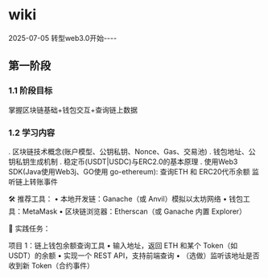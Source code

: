 # wiki
2025-07-05 转型web3.0开始----

## 第一阶段
### 1.1 阶段目标
 掌握区块链基础+钱包交互+查询链上数据

### 1.2 学习内容
. 区块链技术概念(账户模型、公钥私钥、Nonce、Gas、交易池)
. 钱包地址、公钥私钥生成机制
. 稳定币(USDT|USDC)与ERC2.0的基本原理
. 使用Web3 SDK(Java使用Web3j、GO使用 go-ethereum):
   查询ETH 和 ERC20代币余额
   监听链上转账事件

🛠 推荐工具：
	•	本地开发链：Ganache（或 Anvil）模拟以太坊网络
	•	钱包工具：MetaMask
	•	区块链浏览器：Etherscan（或 Ganache 内置 Explorer）

🔨 实践任务：

项目 1：链上钱包余额查询工具
	•	输入地址，返回 ETH 和某个 Token（如 USDT）的余额
	•	实现一个 REST API，支持前端查询
	•	（选做）监听该地址是否收到新 Token（合约事件）